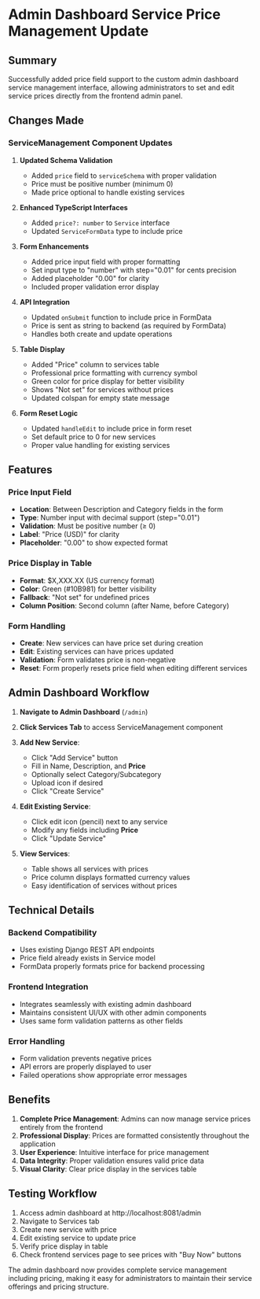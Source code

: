 # Admin Dashboard Service Price Management Update

## Summary
Successfully added price field support to the custom admin dashboard service management interface, allowing administrators to set and edit service prices directly from the frontend admin panel.

## Changes Made

### ServiceManagement Component Updates

1. **Updated Schema Validation**
   - Added `price` field to `serviceSchema` with proper validation
   - Price must be positive number (minimum 0)
   - Made price optional to handle existing services

2. **Enhanced TypeScript Interfaces**
   - Added `price?: number` to `Service` interface
   - Updated `ServiceFormData` type to include price

3. **Form Enhancements**
   - Added price input field with proper formatting
   - Set input type to "number" with step="0.01" for cents precision
   - Added placeholder "0.00" for clarity
   - Included proper validation error display

4. **API Integration**
   - Updated `onSubmit` function to include price in FormData
   - Price is sent as string to backend (as required by FormData)
   - Handles both create and update operations

5. **Table Display**
   - Added "Price" column to services table
   - Professional price formatting with currency symbol
   - Green color for price display for better visibility
   - Shows "Not set" for services without prices
   - Updated colspan for empty state message

6. **Form Reset Logic**
   - Updated `handleEdit` to include price in form reset
   - Set default price to 0 for new services
   - Proper value handling for existing services

## Features

### Price Input Field
- **Location**: Between Description and Category fields in the form
- **Type**: Number input with decimal support (step="0.01")
- **Validation**: Must be positive number (≥ 0)
- **Label**: "Price (USD)" for clarity
- **Placeholder**: "0.00" to show expected format

### Price Display in Table
- **Format**: $X,XXX.XX (US currency format)
- **Color**: Green (#10B981) for better visibility
- **Fallback**: "Not set" for undefined prices
- **Column Position**: Second column (after Name, before Category)

### Form Handling
- **Create**: New services can have price set during creation
- **Edit**: Existing services can have prices updated
- **Validation**: Form validates price is non-negative
- **Reset**: Form properly resets price field when editing different services

## Admin Dashboard Workflow

1. **Navigate to Admin Dashboard** (`/admin`)
2. **Click Services Tab** to access ServiceManagement component
3. **Add New Service**:
   - Click "Add Service" button
   - Fill in Name, Description, and **Price**
   - Optionally select Category/Subcategory
   - Upload icon if desired
   - Click "Create Service"

4. **Edit Existing Service**:
   - Click edit icon (pencil) next to any service
   - Modify any fields including **Price**
   - Click "Update Service"

5. **View Services**:
   - Table shows all services with prices
   - Price column displays formatted currency values
   - Easy identification of services without prices

## Technical Details

### Backend Compatibility
- Uses existing Django REST API endpoints
- Price field already exists in Service model
- FormData properly formats price for backend processing

### Frontend Integration
- Integrates seamlessly with existing admin dashboard
- Maintains consistent UI/UX with other admin components
- Uses same form validation patterns as other fields

### Error Handling
- Form validation prevents negative prices
- API errors are properly displayed to user
- Failed operations show appropriate error messages

## Benefits

1. **Complete Price Management**: Admins can now manage service prices entirely from the frontend
2. **Professional Display**: Prices are formatted consistently throughout the application
3. **User Experience**: Intuitive interface for price management
4. **Data Integrity**: Proper validation ensures valid price data
5. **Visual Clarity**: Clear price display in the services table

## Testing Workflow

1. Access admin dashboard at http://localhost:8081/admin
2. Navigate to Services tab
3. Create new service with price
4. Edit existing service to update price
5. Verify price display in table
6. Check frontend services page to see prices with "Buy Now" buttons

The admin dashboard now provides complete service management including pricing, making it easy for administrators to maintain their service offerings and pricing structure.
